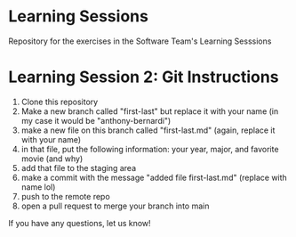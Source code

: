 # Learning Sessions

Repository for the exercises in the Software Team's Learning Sesssions

# Learning Session 2: Git Instructions

1. Clone this repository
2. Make a new branch called "first-last" but replace it with your name (in my case it would be "anthony-bernardi")
3. make a new file on this branch called "first-last.md" (again, replace it with your name)
4. in that file, put the following information: your year, major, and favorite movie (and why)
5. add that file to the staging area
6. make a commit with the message "added file first-last.md" (replace with name lol)
7. push to the remote repo
8. open a pull request to merge your branch into main

If you have any questions, let us know!
